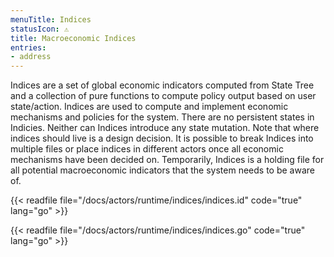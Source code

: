 ```yaml
---
menuTitle: Indices
statusIcon: ⚠️
title: Macroeconomic Indices
entries:
- address
---
```


Indices are a set of global economic indicators computed from State Tree and a collection of pure functions to compute policy output based on user state/action. Indices are used to compute and implement economic mechanisms and policies for the system. There are no persistent states in Indicies. Neither can Indices introduce any state mutation. Note that where indices should live is a design decision. It is possible to break Indices into multiple files or place indices in different actors once all economic mechanisms have been decided on. Temporarily, Indices is a holding file for all potential macroeconomic indicators that the system needs to be aware of.

{{< readfile file="/docs/actors/runtime/indices/indices.id" code="true" lang="go" >}}

{{< readfile file="/docs/actors/runtime/indices/indices.go" code="true" lang="go" >}}

